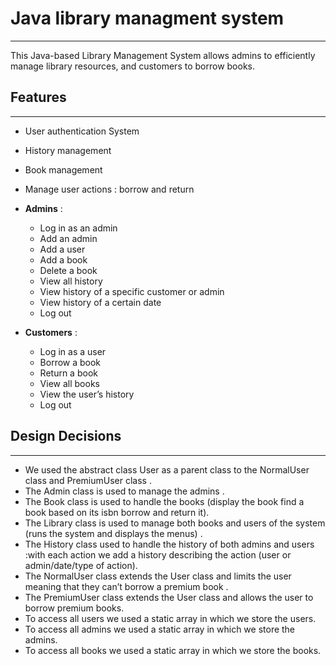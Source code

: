 # Java library managment system
___
This Java-based Library Management System allows admins to efficiently manage library resources, and customers to borrow books.
## Features
___
* User authentication System
* History management
* Book management
* Manage user actions : borrow and return 
* **Admins** :
    * Log in as an admin
    * Add an admin
    * Add a user
    * Add a book
    * Delete a book
    * View all history 
    * View history of a specific customer or admin
    * View history of a certain date
    * Log out 

* **Customers** :
    * Log in as a user
    * Borrow a book
    * Return a book
    * View all books
    * View the user’s history
    * Log out 
## Design Decisions
___
* We used the abstract class User as a parent class to the NormalUser class and PremiumUser class .
* The Admin class is used to manage the admins  .
* The Book class is used to handle the books (display the book find a book based on its isbn borrow and return it).
* The Library class is used to manage both books and users of the system (runs the system and displays the menus)  .
* The History class used to handle the history of both admins and users :with each action we add a history describing the action (user or admin/date/type of action).
* The NormalUser class extends the User class and limits the user meaning that they can’t borrow a premium book .
* The PremiumUser class extends the User class and allows the user to borrow premium books.
* To access all users we used a static array in which we store the users.
* To access all admins we used a static array in which we store the admins.
* To access all books we used a static array in which we store the books.

   

